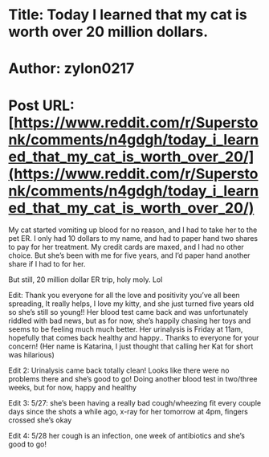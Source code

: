 # Title: Today I learned that my cat is worth over 20 million dollars.
# Author: zylon0217
# Post URL: [https://www.reddit.com/r/Superstonk/comments/n4gdgh/today_i_learned_that_my_cat_is_worth_over_20/](https://www.reddit.com/r/Superstonk/comments/n4gdgh/today_i_learned_that_my_cat_is_worth_over_20/)


My cat started vomiting up blood for no reason, and I had to take her to the pet ER. I only had 10 dollars to my name, and had to paper hand two shares to pay for her treatment. My credit cards are maxed, and I had no other choice. But she’s been with me for five years, and I’d paper hand another share if I had to for her. 

But still, 20 million dollar ER trip, holy moly. Lol

Edit: Thank you everyone for all the love and positivity you’ve all been spreading, It really helps, I love my kitty, and she just turned five years old so she’s still so young!!
Her blood test came back and was unfortunately riddled with bad news, but as for now, she’s happily chasing her toys and seems to be feeling much much better. Her urinalysis is Friday at 11am, hopefully that comes back healthy and happy..
Thanks to everyone for your concern! 
(Her name is Katarina, I just thought that calling her Kat for short was hilarious)

Edit 2: Urinalysis came back totally clean! Looks like there were no problems there and she’s good to go! Doing another blood test in two/three weeks, but for now, happy and healthy

Edit 3: 5/27: she’s been having a really bad cough/wheezing fit every couple days since the shots a while ago, x-ray for her tomorrow at 4pm, fingers crossed she’s okay

Edit 4: 5/28 her cough is an infection, one week of antibiotics and she’s good to go!